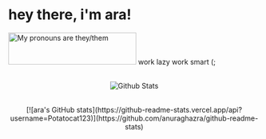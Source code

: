 <h1>hey there, i'm ara!</h1>
<a>
  <img src="https://pronouns.vercel.app/they/them?gradient=piggy%20pink" width="256" height="64" alt="My pronouns are they/them">
</a>
</a>
</a>
</a>
work lazy work smart (;
<br>

<center>
<br>
  
![Github Stats](https://github-readme-stats.vercel.app/api?username=Potatocat123&count_private=true&show_icons=true&theme=synthwave&include_all_commits=true&icon_color=ffffff)

<br>
[![ara's GitHub stats](https://github-readme-stats.vercel.app/api?username=Potatocat123)](https://github.com/anuraghazra/github-readme-stats)

</center>
<br>
